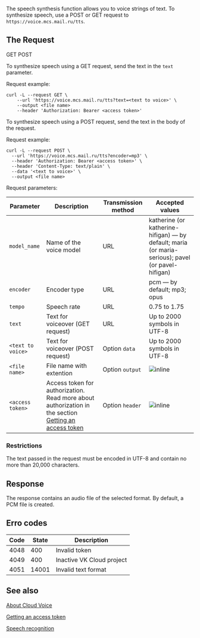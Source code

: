 The speech synthesis function allows you to voice strings of text. To synthesize speech, use a POST or GET request to `https://voice.mcs.mail.ru/tts`.

## The Request

<tabs>
<tablist>
<tab>GET</tab>
<tab>POST</tab>
</tablist>
<tabpanel>

To synthesize speech using a GET request, send the text in the `text` parameter.

Request example:

```console
curl -L --request GET \
    --url 'https://voice.mcs.mail.ru/tts?text=<text to voice>' \
    --output <file name>
    --header 'Authorization: Bearer <access token>'
```

</tabpanel>
<tabpanel>

To synthesize speech using a POST request, send the text in the body of the request.

Request example:

```console
curl -L --request POST \
  --url 'https://voice.mcs.mail.ru/tts?encoder=mp3' \
  --header 'Authorization: Bearer <access token>' \
  --header 'Content-Type: text/plain' \
  --data '<text to voice>' \
  --output <file name>
```

</tabpanel>
</tabs>

Request parameters:

| Parameter | Description | Transmission method | Accepted values |
| --- | --- | --- | --- |
| `model_name` | Name of the voice model | URL |katherine (or katherine-hifigan) — by default; maria (or maria-serious); pavel (or pavel-hifigan) |
| `encoder` | Encoder type | URL | pcm — by default; mp3; opus |
| `tempo` | Speech rate | URL | 0.75 to 1.75 |
| `text` | Text for voiceover (GET request)| URL | Up to 2000 symbols in UTF-8 |
| `<text to voice>` | Text for voiceover (POST request) | Option `data`| Up to 2000 symbols in UTF-8|
| `<file name>` | File name with extention | Option `output` | ![](/en/assets/no.svg "inline") |
| `<access token>`| Access token for authorization. Read more about authorization in the section [Getting an access token](../get-voice-token/) | Option `header`| ![](/en/assets/no.svg "inline") |

### Restrictions

The text passed in the request must be encoded in UTF-8 and contain no more than 20,000 characters.

## Response

The response contains an audio file of the selected format. By default, a PCM file is created.

## Erro codes

| Code  | State | Description                   |
| ---- | ------ | -------------------------- |
| 4048 | 400    | Invalid token       |
| 4049 | 400    | Inactive VK Cloud project   |
| 4051 | 14001  | Invalid text format |

## See also

[About Cloud Voice](../../concepts/about)

[Getting an access token](../get-voice-token)

[Speech recognition](../speech-recognition)
